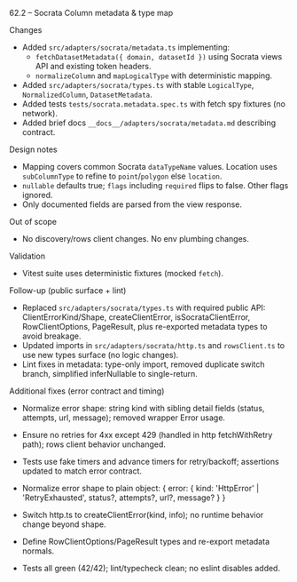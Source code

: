 62.2 – Socrata Column metadata & type map

Changes
- Added `src/adapters/socrata/metadata.ts` implementing:
  - `fetchDatasetMetadata({ domain, datasetId })` using Socrata views API and existing token headers.
  - `normalizeColumn` and `mapLogicalType` with deterministic mapping.
- Added `src/adapters/socrata/types.ts` with stable `LogicalType`, `NormalizedColumn`, `DatasetMetadata`.
- Added tests `tests/socrata.metadata.spec.ts` with fetch spy fixtures (no network).
- Added brief docs `__docs__/adapters/socrata/metadata.md` describing contract.

Design notes
- Mapping covers common Socrata `dataTypeName` values. Location uses `subColumnType` to refine to `point`/`polygon` else `location`.
- `nullable` defaults true; `flags` including `required` flips to false. Other flags ignored.
- Only documented fields are parsed from the view response.

Out of scope
- No discovery/rows client changes. No env plumbing changes.

Validation
- Vitest suite uses deterministic fixtures (mocked `fetch`).

Follow-up (public surface + lint)
- Replaced `src/adapters/socrata/types.ts` with required public API: ClientErrorKind/Shape, createClientError, isSocrataClientError, RowClientOptions, PageResult, plus re-exported metadata types to avoid breakage.
- Updated imports in `src/adapters/socrata/http.ts` and `rowsClient.ts` to use new types surface (no logic changes).
- Lint fixes in metadata: type-only import, removed duplicate switch branch, simplified inferNullable to single-return.

Additional fixes (error contract and timing)
- Normalize error shape: string kind with sibling detail fields (status, attempts, url, message); removed wrapper Error usage.
- Ensure no retries for 4xx except 429 (handled in http fetchWithRetry path); rows client behavior unchanged.
- Tests use fake timers and advance timers for retry/backoff; assertions updated to match error contract.

- Normalize error shape to plain object: { error: { kind: 'HttpError' | 'RetryExhausted', status?, attempts?, url?, message? } }
- Switch http.ts to createClientError(kind, info); no runtime behavior change beyond shape.
- Define RowClientOptions/PageResult types and re-export metadata normals.
- Tests all green (42/42); lint/typecheck clean; no eslint disables added.
